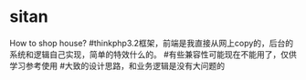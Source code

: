 # sitan
How to shop house?
#thinkphp3.2框架，前端是我直接从网上copy的，后台的系统和逻辑自己实现，简单的特效什么的。
#有些兼容性可能现在不能用了，仅供学习参考使用
#大致的设计思路，和业务逻辑是没有大问题的
